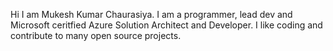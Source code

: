 Hi I am Mukesh Kumar Chaurasiya. I am a programmer, lead dev and Microsoft ceritfied Azure Solution Architect and Developer. I like coding and contribute to many open source projects.
